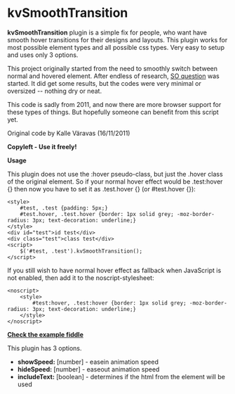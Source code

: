 kvSmoothTransition
==================

**kvSmoothTransition** plugin is a simple fix for people, who want have smooth hover transitions for their designs and layouts. This plugin works for most possible element types and all possible css types. Very easy to setup and uses only 3 options.

This project originally started from the need to smoothly switch between normal and hovered element. After endless of research, [SO question](http://stackoverflow.com/questions/6800950/smooth-transition-between-two-class-and-classhover) was started. It did get some results, but the codes were very minimal or oversized -- nothing dry or neat.

This code is sadly from 2011, and now there are more browser support for these types of things. But hopefully someone can benefit from this script yet.

Original code by Kalle Väravas (16/11/2011)

**Copyleft - Use it freely!**

**Usage**

This plugin does not use the :hover pseudo-class, but just the .hover class of the original element. So if your normal hover effect would be .test:hover {} then now you have to set it as .test.hover {} (or #test.hover {}):

    <style>
    	#test, .test {padding: 5px;}
    	#test.hover, .test.hover {border: 1px solid grey; -moz-border-radius: 3px; text-decoration: underline;}
    </style>
    <div id="test">id test</div>
    <div class="test">class test</div>
    <script>
    	$('#test, .test').kvSmoothTransition();
    </script>

If you still wish to have normal hover effect as fallback when JavaScript is not enabled, then add it to the noscript-stylesheet:

    <noscript>
    	<style>
    		#test:hover, .test:hover {border: 1px solid grey; -moz-border-radius: 3px; text-decoration: underline;}
    	</style>
    </noscript>


**[Check the example fiddle](http://jsfiddle.net/hobobne/e87q8/12/)**

This plugin has 3 options.

- **showSpeed:** [number] - easein animation speed
- **hideSpeed:** [number] - easeout animation speed
- **includeText:** [boolean] - determines if the html from the element will be used
